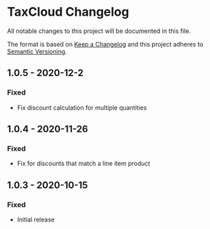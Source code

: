 # TaxCloud Changelog

All notable changes to this project will be documented in this file.

The format is based on [Keep a Changelog](http://keepachangelog.com/) and this project adheres to [Semantic Versioning](http://semver.org/).

## 1.0.5 - 2020-12-2
### Fixed
- Fix discount calculation for multiple quantities

## 1.0.4 - 2020-11-26
### Fixed
- Fix for discounts that match a line item product

## 1.0.3 - 2020-10-15
### Fixed
- Initial release